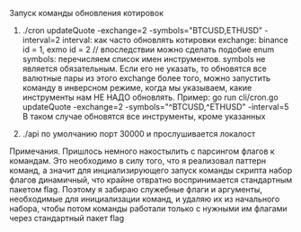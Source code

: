 Запуск команды обновления котировок

1. ./cron updateQuote -exchange=2 -symbols="BTCUSD,ETHUSD" -interval=2
interval: как часто обновлять котировки
exchange: binance id = 1, exmo id = 2  // впоследствии можно сделать подобие enum
symbols: перечисляем список имен инструментов.
symbols не является обязательным. Если его не указать, то обновятся все валютные пары из этого exchange
более того, можно запустить команду в инверсном режиме, когда мы указываем, какие инструменты нам НЕ НАДО обновлять.
Пример:
go run cli/cron.go updateQuote -exchange=2 -symbols="^BTCUSD,^ETHUSD" -interval=5
В таком случае обновятся все инструменты, кроме указанных

2. ./api
по умолчанию порт 30000 и прослушивается локалост

Примечания.
Пришлось немного накостылить с парсингом флагов к командам.
Это необходимо в силу того, что я реализовал паттерн команд, а значит для инциализирующего запуск команды скрипта набор флагов динамичный, что крайне отвратно воспринимается стандартным пакетом flag.
Поэтому я забираю служебные флаги и аргументы, необходимые для инициализации команд, и удаляю их из начального набора, чтобы потом команды работали только с нужными им флагами через стандартный пакет flag
